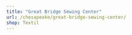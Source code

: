 ```yaml
---
title: "Great Bridge Sewing Center"
url: /chesapeake/great-bridge-sewing-center/
shop: Textil
---
```

